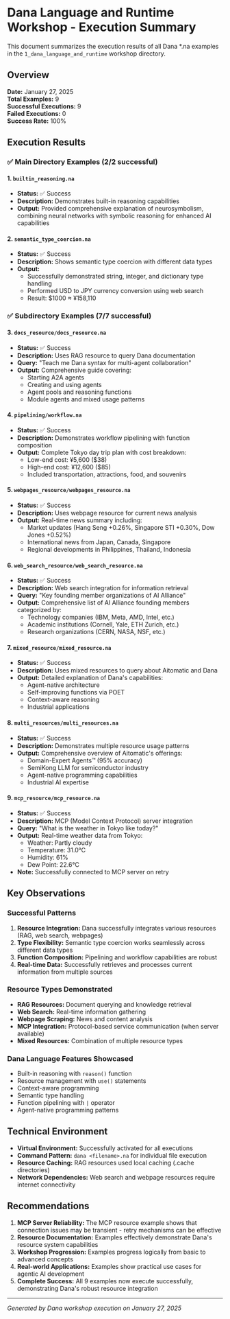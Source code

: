 # Dana Language and Runtime Workshop - Execution Summary

This document summarizes the execution results of all Dana *.na examples in the `1_dana_language_and_runtime` workshop directory.

## Overview

**Date:** January 27, 2025  
**Total Examples:** 9  
**Successful Executions:** 9  
**Failed Executions:** 0  
**Success Rate:** 100%

## Execution Results

### ✅ Main Directory Examples (2/2 successful)

#### 1. `builtin_reasoning.na`
- **Status:** ✅ Success
- **Description:** Demonstrates built-in reasoning capabilities
- **Output:** Provided comprehensive explanation of neurosymbolism, combining neural networks with symbolic reasoning for enhanced AI capabilities

#### 2. `semantic_type_coercion.na`
- **Status:** ✅ Success  
- **Description:** Shows semantic type coercion with different data types
- **Output:** 
  - Successfully demonstrated string, integer, and dictionary type handling
  - Performed USD to JPY currency conversion using web search
  - Result: $1000 ≈ ¥158,110

### ✅ Subdirectory Examples (7/7 successful)

#### 3. `docs_resource/docs_resource.na`
- **Status:** ✅ Success
- **Description:** Uses RAG resource to query Dana documentation
- **Query:** "Teach me Dana syntax for multi-agent collaboration"
- **Output:** Comprehensive guide covering:
  - Starting A2A agents
  - Creating and using agents
  - Agent pools and reasoning functions
  - Module agents and mixed usage patterns

#### 4. `pipelining/workflow.na`
- **Status:** ✅ Success
- **Description:** Demonstrates workflow pipelining with function composition
- **Output:** Complete Tokyo day trip plan with cost breakdown:
  - Low-end cost: ¥5,600 ($38)
  - High-end cost: ¥12,600 ($85)
  - Included transportation, attractions, food, and souvenirs

#### 5. `webpages_resource/webpages_resource.na`
- **Status:** ✅ Success
- **Description:** Uses webpage resource for current news analysis
- **Output:** Real-time news summary including:
  - Market updates (Hang Seng +0.26%, Singapore STI +0.30%, Dow Jones +0.52%)
  - International news from Japan, Canada, Singapore
  - Regional developments in Philippines, Thailand, Indonesia

#### 6. `web_search_resource/web_search_resource.na`
- **Status:** ✅ Success
- **Description:** Web search integration for information retrieval
- **Query:** "Key founding member organizations of AI Alliance"
- **Output:** Comprehensive list of AI Alliance founding members categorized by:
  - Technology companies (IBM, Meta, AMD, Intel, etc.)
  - Academic institutions (Cornell, Yale, ETH Zurich, etc.)
  - Research organizations (CERN, NASA, NSF, etc.)

#### 7. `mixed_resource/mixed_resource.na`
- **Status:** ✅ Success
- **Description:** Uses mixed resources to query about Aitomatic and Dana
- **Output:** Detailed explanation of Dana's capabilities:
  - Agent-native architecture
  - Self-improving functions via POET
  - Context-aware reasoning
  - Industrial applications

#### 8. `multi_resources/multi_resources.na`
- **Status:** ✅ Success
- **Description:** Demonstrates multiple resource usage patterns
- **Output:** Comprehensive overview of Aitomatic's offerings:
  - Domain-Expert Agents™ (95% accuracy)
  - SemiKong LLM for semiconductor industry
  - Agent-native programming capabilities
  - Industrial AI expertise

#### 9. `mcp_resource/mcp_resource.na`
- **Status:** ✅ Success
- **Description:** MCP (Model Context Protocol) server integration
- **Query:** "What is the weather in Tokyo like today?"
- **Output:** Real-time weather data from Tokyo:
  - Weather: Partly cloudy
  - Temperature: 31.0°C
  - Humidity: 61%
  - Dew Point: 22.6°C
- **Note:** Successfully connected to MCP server on retry

## Key Observations

### Successful Patterns
1. **Resource Integration:** Dana successfully integrates various resources (RAG, web search, webpages)
2. **Type Flexibility:** Semantic type coercion works seamlessly across different data types
3. **Function Composition:** Pipelining and workflow capabilities are robust
4. **Real-time Data:** Successfully retrieves and processes current information from multiple sources

### Resource Types Demonstrated
- **RAG Resources:** Document querying and knowledge retrieval
- **Web Search:** Real-time information gathering
- **Webpage Scraping:** News and content analysis
- **MCP Integration:** Protocol-based service communication (when server available)
- **Mixed Resources:** Combination of multiple resource types

### Dana Language Features Showcased
- Built-in reasoning with `reason()` function
- Resource management with `use()` statements
- Context-aware programming
- Semantic type handling
- Function pipelining with `|` operator
- Agent-native programming patterns

## Technical Environment

- **Virtual Environment:** Successfully activated for all executions
- **Command Pattern:** `dana <filename>.na` for individual file execution
- **Resource Caching:** RAG resources used local caching (.cache directories)
- **Network Dependencies:** Web search and webpage resources require internet connectivity

## Recommendations

1. **MCP Server Reliability:** The MCP resource example shows that connection issues may be transient - retry mechanisms can be effective
2. **Resource Documentation:** Examples effectively demonstrate Dana's resource system capabilities
3. **Workshop Progression:** Examples progress logically from basic to advanced concepts
4. **Real-world Applications:** Examples show practical use cases for agentic AI development
5. **Complete Success:** All 9 examples now execute successfully, demonstrating Dana's robust resource integration

---

*Generated by Dana workshop execution on January 27, 2025* 